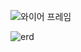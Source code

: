 ![와이어 프레임](https://github.com/user-attachments/assets/bc0902c9-1382-4cdc-8358-653cf8b3cca8)



![erd](https://github.com/user-attachments/assets/cee14ee0-a20d-42a3-82d7-2c544ed8afb0)
